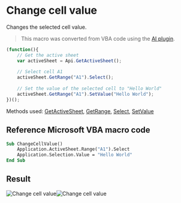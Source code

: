 # Change cell value

Changes the selected cell value.

> This macro was converted from VBA code using the [AI plugin](/docs/plugin-and-macros/macros/converting-vba-macros.md#automatic-conversion-using-ai-plugin).

<!-- This code snippet is shown in the screenshot. -->

<!-- eslint-skip -->

``` ts
(function(){
    // Get the active sheet
    var activeSheet = Api.GetActiveSheet();
    
    // Select cell A1
    activeSheet.GetRange("A1").Select();
    
    // Set the value of the selected cell to "Hello World"
    activeSheet.GetRange("A1").SetValue("Hello World");
})();
```

Methods used: [GetActiveSheet](/docs/office-api/usage-api/spreadsheet-api/Api/Methods/GetActiveSheet.md), [GetRange](/docs/office-api/usage-api/spreadsheet-api/ApiWorksheet/Methods/GetRange.md), [Select](/docs/office-api/usage-api/spreadsheet-api/ApiRange/Methods/Select.md), [SetValue](/docs/office-api/usage-api/spreadsheet-api/ApiRange/Methods/SetValue.md)

## Reference Microsoft VBA macro code

``` vb
Sub ChangeCellValue()
    Application.ActiveSheet.Range("A1").Select
    Application.Selection.Value = "Hello World"
End Sub
```

## Result

![Change cell value](/assets/images/plugins/change-cell-value.png#gh-light-mode-only)![Change cell value](/assets/images/plugins/change-cell-value.dark.png#gh-dark-mode-only)
